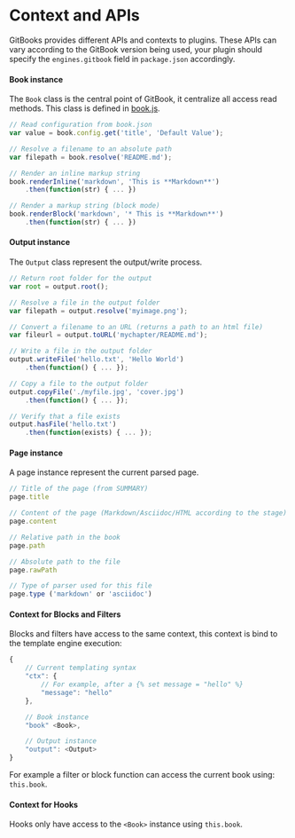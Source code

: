 # Context and APIs

GitBooks provides different APIs and contexts to plugins. These APIs can vary according to the GitBook version being used, your plugin should specify the `engines.gitbook` field in `package.json` accordingly.

#### Book instance

The `Book` class is the central point of GitBook, it centralize all access read methods. This class is defined in [book.js](https://github.com/GitbookIO/gitbook/blob/master/lib/models/book.js).

```js
// Read configuration from book.json
var value = book.config.get('title', 'Default Value');

// Resolve a filename to an absolute path
var filepath = book.resolve('README.md');

// Render an inline markup string
book.renderInline('markdown', 'This is **Markdown**')
    .then(function(str) { ... })

// Render a markup string (block mode)
book.renderBlock('markdown', '* This is **Markdown**')
    .then(function(str) { ... })
```

#### Output instance

The `Output` class represent the output/write process.

```js
// Return root folder for the output
var root = output.root();

// Resolve a file in the output folder
var filepath = output.resolve('myimage.png');

// Convert a filename to an URL (returns a path to an html file)
var fileurl = output.toURL('mychapter/README.md');

// Write a file in the output folder
output.writeFile('hello.txt', 'Hello World')
    .then(function() { ... });

// Copy a file to the output folder
output.copyFile('./myfile.jpg', 'cover.jpg')
    .then(function() { ... });

// Verify that a file exists
output.hasFile('hello.txt')
    .then(function(exists) { ... });
```

#### Page instance

A page instance represent the current parsed page.

```js
// Title of the page (from SUMMARY)
page.title

// Content of the page (Markdown/Asciidoc/HTML according to the stage)
page.content

// Relative path in the book
page.path

// Absolute path to the file
page.rawPath

// Type of parser used for this file
page.type ('markdown' or 'asciidoc')
```

#### Context for Blocks and Filters

Blocks and filters have access to the same context, this context is bind to the template engine execution:

```js
{
    // Current templating syntax
    "ctx": {
        // For example, after a {% set message = "hello" %}
        "message": "hello"
    },

    // Book instance
    "book" <Book>,

    // Output instance
    "output": <Output>
}
```

For example a filter or block function can access the current book using: `this.book`.

#### Context for Hooks

Hooks only have access to the `<Book>` instance using `this.book`.
